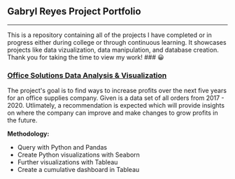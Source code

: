 ## Gabryl Reyes Project Portfolio
---
This is a repository containing all of the projects I have completed or in progress either during college or through continuous learning. It showcases projects like data vizualization, data manipulation, and database creation.
Thank you for taking the time to view my work! ### 😀

### [Office Solutions Data Analysis & Visualization](https://github.com/GabeTurtles/Gabryl-Reyes-Projects/tree/main/Data%20Visualization)
The project's goal is to find ways to increase profits over the next five years for an office supplies company. Given is a data set of all orders from 2017 - 2020. Utlimately, a recommendation is expected which will provide insights on where the company can improve and make changes to grow profits in the future.

**Methodology:**
- Query with Python and Pandas
- Create Python visualizations with Seaborn
- Further visualizations with Tableau
- Create a cumulative dashboard in Tableau
